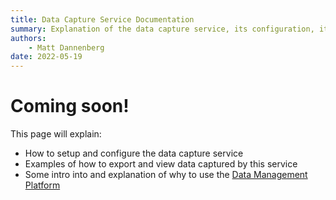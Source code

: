 ```yaml
---
title: Data Capture Service Documentation
summary: Explanation of the data capture service, its configuration, its functionality, and its interfaces.
authors:
    - Matt Dannenberg
date: 2022-05-19
---
```

# Coming soon!
This page will explain:
- How to setup and configure the data capture service
- Examples of how to export and view data captured by this service
- Some intro into and explanation of why to use the [Data Management Platform](../product-overviews/data-management.md)
